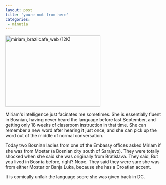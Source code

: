 ```yaml
---
layout: post
title: 'youre not from here'
categories:
 - minutia
---
```


 

<a href="miriam/"><img alt="miriam_brazilcafe_web (12K)" src="images/sarajevo/may_2003/miriam_brazilcafe_web.jpg" height="225" width="300" border="0" /></a>



Miriam's intelligence just facinates me sometimes. She is essentially fluent in Bosnian, having never heard the language before last September, and getting only 18 weeks of classroom instruction in that time. She can remember a new word after hearing it just once, and she can pick up the word out of the middle of normal conversation.



Today two Bosnian ladies from one of the Embassy offices asked Miriam if she was from Mostar (a Bosnian city south of Sarajevo). They were totally shocked when she said she was originally from Bratislava. They said, But you lived in Bosnia before, right? Nope. They said they were sure she was from either Mostar or Banja Luka, because she has a Croatian accent.



It is comically unfair the language score she was given back in DC.